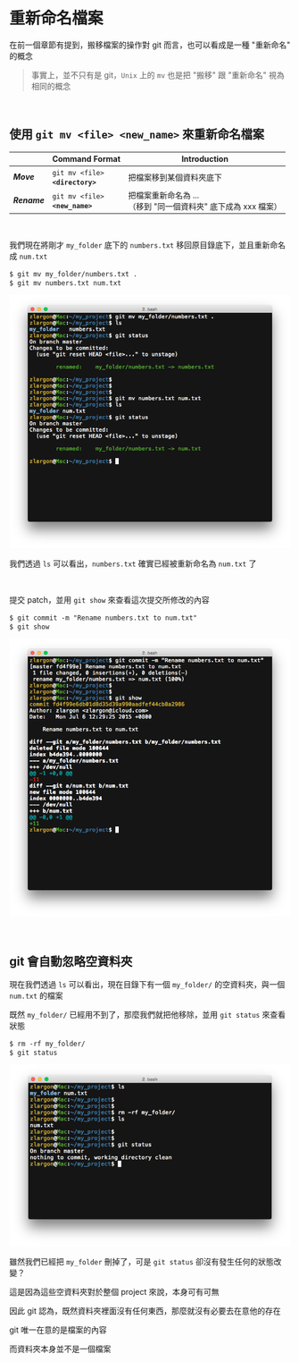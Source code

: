 # 重新命名檔案

在前一個章節有提到，搬移檔案的操作對 git 而言，也可以看成是一種 "重新命名" 的概念

> 事實上，並不只有是 git，`Unix` 上的 `mv` 也是把 "搬移" 跟 "重新命名" 視為相同的概念

<br>

## 使用 `git mv <file> <new_name>` 來重新命名檔案

|  | Command Format | Introduction |
| --- | --- | --- |
| ___Move___ | <code>git mv &lt;file&gt; __&lt;directory&gt;__</code> | 把檔案移到某個資料夾底下 |
| ___Rename___ | <code>git mv &lt;file&gt; __&lt;new_name&gt;__</code> | 把檔案重新命名為 ...<br>（移到 "同一個資料夾" 底下成為 xxx 檔案）|


<br>

我們現在將剛才 `my_folder` 底下的 `numbers.txt` 移回原目錄底下，並且重新命名成 `num.txt`

```
$ git mv my_folder/numbers.txt .
$ git mv numbers.txt num.txt
```

![git move and rename file](rename/git_mv.png)

我們透過 `ls` 可以看出，`numbers.txt` 確實已經被重新命名為 `num.txt` 了

<br>

提交 patch，並用 `git show` 來查看這次提交所修改的內容

```
$ git commit -m "Rename numbers.txt to num.txt"
$ git show
```

![git commit and git show](rename/git_show.png)

<br>

## git 會自動忽略空資料夾

現在我們透過 `ls` 可以看出，現在目錄下有一個 `my_folder/` 的空資料夾，與一個 `num.txt` 的檔案

既然 `my_folder/` 已經用不到了，那麼我們就把他移除，並用 `git status` 來查看狀態

```
$ rm -rf my_folder/
$ git status
```

![git ignore empty folder](rename/ignore_empty_folder.png)

雖然我們已經把 `my_folder` 刪掉了，可是 `git status` 卻沒有發生任何的狀態改變？

這是因為這些空資料夾對於整個 project 來說，本身可有可無

因此 git 認為，既然資料夾裡面沒有任何東西，那麼就沒有必要去在意他的存在

git 唯一在意的是檔案的內容

而資料夾本身並不是一個檔案
